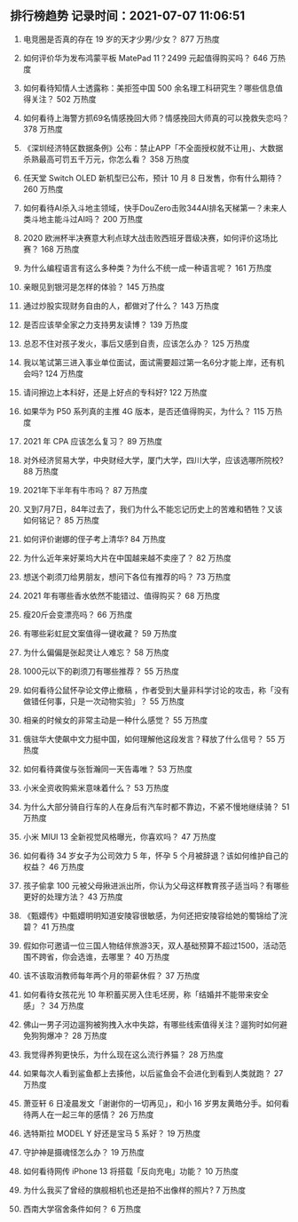 
## 排行榜趋势 记录时间：2021-07-07 11:06:51
  
  1. 电竞圈是否真的存在 19 岁的天才少男/少女？ 877 万热度
    
  2. 如何评价华为发布鸿蒙平板 MatePad 11？2499 元起值得购买吗？ 646 万热度
    
  3. 如何看待知情人士透露称：美拒签中国 500 余名理工科研究生？哪些信息值得关注？ 502 万热度
    
  4. 如何看待上海警方抓69名情感挽回大师？情感挽回大师真的可以挽救失恋吗？ 378 万热度
    
  5. 《深圳经济特区数据条例》公布：禁止APP「不全面授权就不让用」、大数据杀熟最高可罚五千万元，你怎么看？ 358 万热度
    
  6. 任天堂 Switch OLED 新机型已公布，预计 10 月 8 日发售，你有什么期待？ 260 万热度
    
  7. 如何看待AI杀入斗地主领域，快手DouZero击败344AI排名天梯第一？未来人类斗地主能斗过AI吗？ 200 万热度
    
  8. 2020 欧洲杯半决赛意大利点球大战击败西班牙晋级决赛，如何评价这场比赛？ 168 万热度
    
  9. 为什么编程语言有这么多种类？为什么不统一成一种语言呢？ 161 万热度
    
  10. 亲眼见到银河是怎样的体验？ 145 万热度
    
  11. 通过炒股实现财务自由的人，都做对了什么？ 143 万热度
    
  12. 是否应该举全家之力支持男友读博？ 139 万热度
    
  13. 总忍不住对孩子发火，事后又感到自责，应该怎么办？ 125 万热度
    
  14. 我以笔试第三进入事业单位面试，面试需要超过第一名6分才能上岸，还有机会吗? 124 万热度
    
  15. 请问擦边上本科好，还是上好点的专科好? 122 万热度
    
  16. 如果华为 P50 系列真的主推 4G 版本，是否还值得购买，为什么？ 115 万热度
    
  17. 2021 年 CPA 应该怎么复习？ 89 万热度
    
  18. 对外经济贸易大学，中央财经大学，厦门大学，四川大学，应该选哪所院校? 88 万热度
    
  19. 2021年下半年有牛市吗？ 87 万热度
    
  20. 又到7月7日，84年过去了，我们为什么不能忘记历史上的苦难和牺牲？又该如何铭记？ 85 万热度
    
  21. 如何评价谢娜的侄子考上清华? 84 万热度
    
  22. 为什么近年来好莱坞大片在中国越来越不卖座了？ 82 万热度
    
  23. 想送个剃须刀给男朋友，想问下各位有推荐的吗？ 73 万热度
    
  24. 2021 年有哪些香水依然不能错过、值得购买？ 68 万热度
    
  25. 瘦20斤会变漂亮吗？ 66 万热度
    
  26. 有哪些彩虹屁文案值得一键收藏？ 59 万热度
    
  27. 为什么偏偏是张起灵让人难忘？ 58 万热度
    
  28. 1000元以下的剃须刀有哪些推荐？ 55 万热度
    
  29. 如何看待公鼠怀孕论文停止撤稿 ，作者受到大量非科学讨论的攻击，称「没有做错任何事，只是一次动物实验」？ 55 万热度
    
  30. 相亲的时候女的非常主动是一种什么感觉？ 55 万热度
    
  31. 俄驻华大使飙中文力挺中国，如何理解他这段发言？释放了什么信号？ 55 万热度
    
  32. 如何看待龚俊与张哲瀚同一天告毒唯？ 53 万热度
    
  33. 小米全资收购紫米意味着什么？ 53 万热度
    
  34. 为什么大部分骑自行车的人在身后有汽车时都不靠边，不紧不慢地继续骑？ 51 万热度
    
  35. 小米 MIUI 13 全新视觉风格曝光，你喜欢吗？ 47 万热度
    
  36. 如何看待 34 岁女子为公司效力 5 年，怀孕 5 个月被辞退？该如何维护自己的权益？ 46 万热度
    
  37. 孩子偷拿 100 元被父母揪进派出所，你认为父母这样教育孩子适当吗？有哪些更好的处理方法？ 43 万热度
    
  38. 《甄嬛传》中甄嬛明明知道安陵容很敏感，为何还把安陵容给她的蜀锦给了浣碧？ 41 万热度
    
  39. 假如你可邀请一位三国人物结伴旅游3天，双人基础预算不超过1500，活动范围不跨省，你会选谁，去哪里？ 40 万热度
    
  40. 该不该取消教师每年两个月的带薪休假？ 37 万热度
    
  41. 如何看待女孩花光 10 年积蓄买房入住毛坯房，称「结婚并不能带来安全感」？ 34 万热度
    
  42. 佛山一男子河边遛狗被狗拽入水中失踪，有哪些线索值得关注？遛狗时如何避免狗狗爆冲？ 28 万热度
    
  43. 我觉得养狗更快乐，为什么现在这么流行养猫？ 28 万热度
    
  44. 如果每次人看到鲨鱼都上去揍他，以后鲨鱼会不会进化到看到人类就跑？ 27 万热度
    
  45. 萧亚轩 6 日凌晨发文「谢谢你的一切再见」，和小 16 岁男友黄皓分手。如何看待两人在一起三年的感情？ 26 万热度
    
  46. 选特斯拉 MODEL Y 好还是宝马 5 系好？ 19 万热度
    
  47. 守护神是摄魂怪怎么办？ 19 万热度
    
  48. 如何看待网传 iPhone 13 将搭载「反向充电」功能？ 10 万热度
    
  49. 为什么我买了曾经的旗舰相机也还是拍不出像样的照片? 7 万热度
    
  50. 西南大学宿舍条件如何？ 6 万热度
    